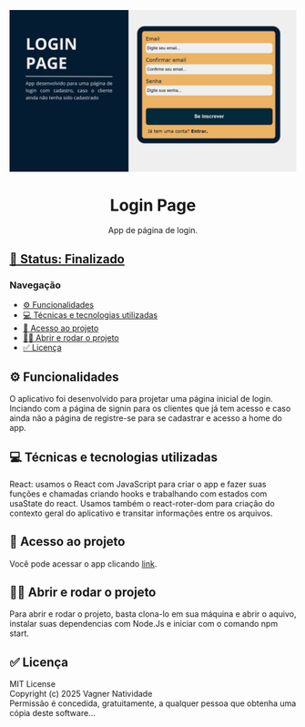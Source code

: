 ![preview do aplicativo](./public/assets/capa_readme.jpg)

<h1 style="text-align: center">Login Page</h1>
<p style="text-align: center">App de página de login.</p>

## <a href="#status">🚧 Status: Finalizado</a>

### Navegação

- <a href="#functionalities">⚙️ Funcionalidades</a>
- <a href="#tech">💻 Técnicas e tecnologias utilizadas</a>
- <a href="#acess">📁 Acesso ao projeto</a>
- <a href="#run">👨‍💻 Abrir e rodar o projeto</a>
- <a href="#licence">✅ Licença</a>

## <a id="functionalities">⚙️ Funcionalidades</a>

O aplicativo foi desenvolvido para projetar uma página inicial de login. Inciando com a página de signin para os clientes que já tem acesso e caso ainda não a página de registre-se para se cadastrar e acesso a home do app.

## <a id="tech">💻 Técnicas e tecnologias utilizadas</a>

React: usamos o React com JavaScript para criar o app e fazer suas funções e chamadas criando hooks e trabalhando com estados com usaState do react. Usamos também o react-roter-dom para criação do contexto geral do aplicativo e transitar informações entre os arquivos.

## <a id="acess">📁 Acesso ao projeto</a>

Você pode acessar o app clicando [link](http://example.com "Title").

## <a id="run">👨‍💻 Abrir e rodar o projeto</a>

Para abrir e rodar o projeto, basta clona-lo em sua máquina e abrir o aquivo, instalar suas dependencias com Node.Js e iniciar com o comando npm start.

## <a id="licence">✅ Licença</a>
MIT License <br> Copyright (c) 2025 Vagner Natividade <br> Permissão é concedida, gratuitamente, a qualquer pessoa que obtenha uma cópia deste software...